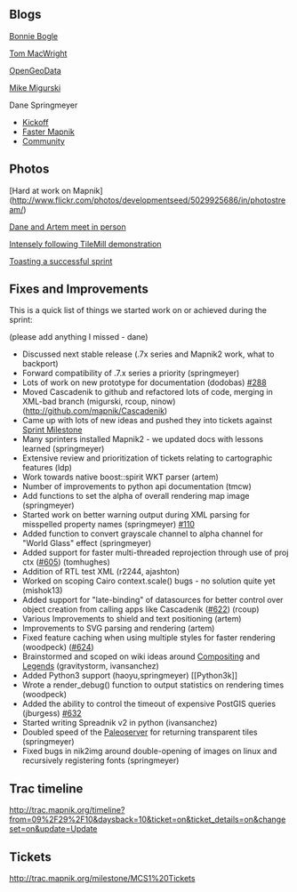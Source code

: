 <!-- Name: MapnikCodeSprint/MCS01/Results -->
<!-- Version: 4 -->
<!-- Last-Modified: 2010/09/30 12:04:24 -->
<!-- Author: springmeyer -->
## Blogs

[Bonnie Bogle](http://developmentseed.org/blog/2010/sep/24/mapnik-code-sprint-london-weekend)

[Tom MacWright](http://developmentseed.org/blog/2010/sep/27/report-mapnik-code-sprint)

[OpenGeoData](http://opengeodata.org/mapnik-code-sprint-committers-and-cartographe)

[Mike Migurski](http://mike.teczno.com/notes/map-sprint.html)

Dane Springmeyer

* [Kickoff](http://mapnik.org/news/2010/sep/24/mcs01_day1/)
* [Faster Mapnik](http://mapnik.org/news/2010/sep/29/mcs01_roundup1/)
* [Community](http://mapnik.org/news/2010/sep/29/mcs01_roundup2/)

## Photos

[Hard at work on Mapnik] (http://www.flickr.com/photos/developmentseed/5029925686/in/photostream/)

[Dane and Artem meet in person](http://yfrog.com/50o6xj)

[Intensely following TileMill demonstration](http://yfrog.com/n4go6sj)

[Toasting a successful sprint](http://yfrog.com/jvegpqj)


## Fixes and Improvements

This is a quick list of things we started work on or achieved during the sprint:

(please add anything I missed - dane)

* Discussed next stable release (.7x series and Mapnik2 work, what to backport)
* Forward compatibility of .7.x series a priority  (springmeyer)
* Lots of work on new prototype for documentation (dodobas) [#288](https://github.com/mapnik/mapnik/issues/288)
* Moved Cascadenik to github and refactored lots of code, merging in XML-bad branch (migurski, rcoup, ninow) (http://github.com/mapnik/Cascadenik)
* Came up with lots of new ideas and pushed they into tickets against [Sprint Milestone](http://trac.mapnik.org/milestone/MCS1%20Tickets) 
* Many sprinters installed Mapnik2 - we updated docs with lessons learned (springmeyer)
* Extensive review and prioritization of tickets relating to cartographic features (ldp)
* Work towards native boost::spirit WKT parser (artem)
* Number of improvements to python api documentation (tmcw)
* Add functions to set the alpha of overall rendering map image (springmeyer)
* Started work on better warning output during XML parsing for misspelled property names (springmeyer) [#110](https://github.com/mapnik/mapnik/issues/110)
* Added function to convert grayscale channel to alpha channel for "World Glass" effect (springmeyer)
* Added support for faster multi-threaded reprojection through use of proj ctx ([#605](https://github.com/mapnik/mapnik/issues/605)) (tomhughes)
* Addition of RTL test XML (r2244, ajashton)
* Worked on scoping Cairo context.scale() bugs - no solution quite yet (mishok13)
* Added support for "late-binding" of datasources for better control over object creation from calling apps like Cascadenik ([#622](https://github.com/mapnik/mapnik/issues/622)) (rcoup)
* Various Improvements to shield and text positioning (artem)
* Improvements to SVG parsing and rendering (artem)
* Fixed feature caching when using multiple styles for faster rendering (woodpeck) ([#624](https://github.com/mapnik/mapnik/issues/624))
* Brainstormed and scoped on wiki ideas around [Compositing](Ideas_Compositing/) and [Legends](Legending) (gravitystorm, ivansanchez)
* Added Python3 support (haoyu,springmeyer) [[Python3k]]
* Wrote a render_debug() function to output statistics on rendering times (woodpeck)
* Added the ability to control the timeout of expensive PostGIS queries (jburgess) [#632](https://github.com/mapnik/mapnik/issues/632)
* Started writing Spreadnik v2 in python (ivansanchez)
* Doubled speed of the [Paleoserver](Paleoserver) for returning transparent tiles (springmeyer)
* Fixed bugs in nik2img around double-opening of images on linux and recursively registering fonts (springmeyer)

## Trac timeline

http://trac.mapnik.org/timeline?from=09%2F29%2F10&daysback=10&ticket=on&ticket_details=on&changeset=on&update=Update

## Tickets

http://trac.mapnik.org/milestone/MCS1%20Tickets